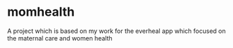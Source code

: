 # momhealth
A project which is based on my work for the everheal app which focused on the maternal care and women health 

